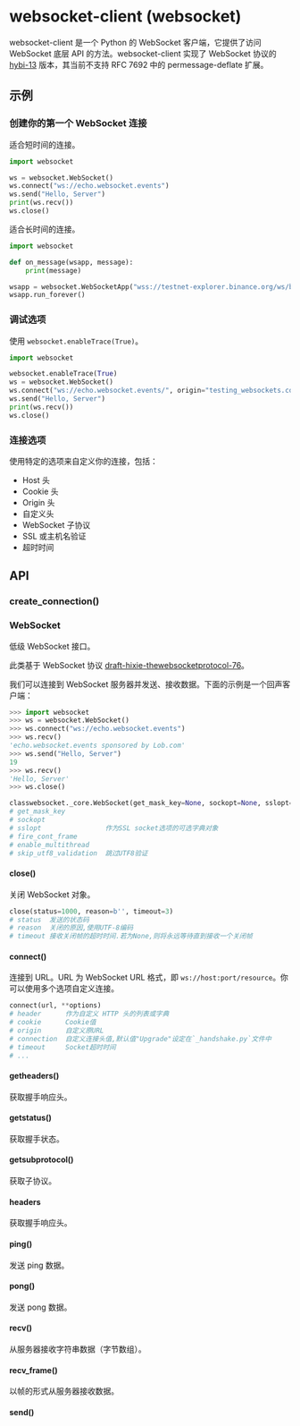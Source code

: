 # websocket-client (websocket)

websocket-client 是一个 Python 的 WebSocket 客户端，它提供了访问 WebSocket 底层 API 的方法。websocket-client 实现了 WebSocket 协议的 [hybi-13](https://tools.ietf.org/html/draft-ietf-hybi-thewebsocketprotocol-13) 版本，其当前不支持 RFC 7692 中的 permessage-deflate 扩展。

## 示例

### 创建你的第一个 WebSocket 连接

适合短时间的连接。

```python
import websocket

ws = websocket.WebSocket()
ws.connect("ws://echo.websocket.events")
ws.send("Hello, Server")
print(ws.recv())
ws.close()
```

适合长时间的连接。

```python
import websocket

def on_message(wsapp, message):
    print(message)

wsapp = websocket.WebSocketApp("wss://testnet-explorer.binance.org/ws/block", on_message=on_message)
wsapp.run_forever()
```

### 调试选项

使用 `websocket.enableTrace(True)`。

```python
import websocket

websocket.enableTrace(True)
ws = websocket.WebSocket()
ws.connect("ws://echo.websocket.events/", origin="testing_websockets.com")
ws.send("Hello, Server")
print(ws.recv())
ws.close()
```

### 连接选项

使用特定的选项来自定义你的连接，包括：

* Host 头
* Cookie 头
* Origin 头
* 自定义头
* WebSocket 子协议
* SSL 或主机名验证
* 超时时间

## API

### create_connection()

### WebSocket

低级 WebSocket 接口。

此类基于 WebSocket 协议 [draft-hixie-thewebsocketprotocol-76](http://tools.ietf.org/html/draft-hixie-thewebsocketprotocol-76)。

我们可以连接到 WebSocket 服务器并发送、接收数据。下面的示例是一个回声客户端：

```python
>>> import websocket
>>> ws = websocket.WebSocket()
>>> ws.connect("ws://echo.websocket.events")
>>> ws.recv()
'echo.websocket.events sponsored by Lob.com'
>>> ws.send("Hello, Server")
19
>>> ws.recv()
'Hello, Server'
>>> ws.close()
```

```python
classwebsocket._core.WebSocket(get_mask_key=None, sockopt=None, sslopt=None, fire_cont_frame=False, enable_multithread=True, skip_utf8_validation=False, **_)[source]
# get_mask_key
# sockopt
# sslopt                作为SSL socket选项的可选字典对象
# fire_cont_frame
# enable_multithread
# skip_utf8_validation  跳过UTF8验证
```

#### close()

关闭 WebSocket 对象。

```python
close(status=1000, reason=b'', timeout=3)
# status  发送的状态码
# reason  关闭的原因,使用UTF-8编码
# timeout 接收关闭帧的超时时间.若为None,则将永远等待直到接收一个关闭帧
```

#### connect()

连接到 URL。URL 为 WebSocket URL 格式，即 `ws://host:port/resource`。你可以使用多个选项自定义连接。

```python
connect(url, **options)
# header      作为自定义 HTTP 头的列表或字典
# cookie      Cookie值
# origin      自定义原URL
# connection  自定义连接头值,默认值"Upgrade"设定在`_handshake.py`文件中
# timeout     Socket超时时间
# ...
```

#### getheaders()

获取握手响应头。

#### getstatus()

获取握手状态。

#### getsubprotocol()

获取子协议。

#### headers

获取握手响应头。

#### ping()

发送 ping 数据。

#### pong()

发送 pong 数据。

#### recv()

从服务器接收字符串数据（字节数组）。

#### recv_frame()

以帧的形式从服务器接收数据。

#### send()


